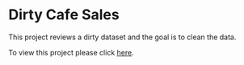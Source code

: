 # Dirty Cafe Sales

This project reviews a dirty dataset and the goal is to clean the data.

To view this project please click [here](https://macaela33.github.io/Mini_project_1/).
